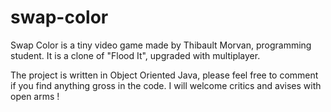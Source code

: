 # swap-color

Swap Color is a tiny video game made by Thibault Morvan, programming student.
It is a clone of "Flood It", upgraded with multiplayer.

The project is written in Object Oriented Java, please feel free to comment if you find anything gross in the code.
I will welcome critics and avises with open arms !
